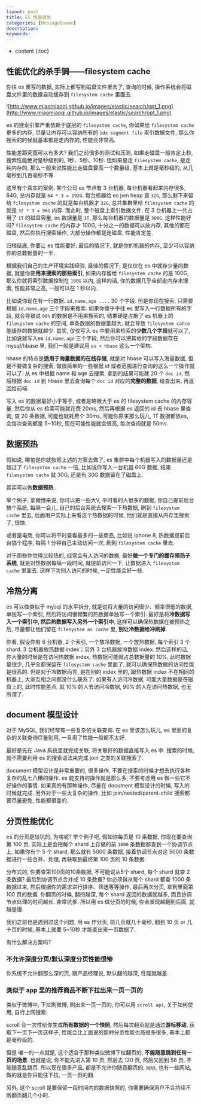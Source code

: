 ```yaml
---
layout: post
title: ES 性能调优
categories: [MessageQueue]
description: 
keywords: 
---
```


* content
{:toc}


## 性能优化的杀手锏——filesystem cache

你往 es 里写的数据, 实际上都写到磁盘文件里去了, 查询的时候, 操作系统会将磁盘文件里的数据自动缓存到 `filesystem cache` 里面去. 

![http://www.miaomiaoqi.github.io/images/elastic/search/opt_1.png](http://www.miaomiaoqi.github.io/images/elastic/search/opt_1.png)

es 的搜索引擎严重依赖于底层的 `filesystem cache`, 你如果给 `filesystem cache` 更多的内存, 尽量让内存可以容纳所有的 `idx segment file` 索引数据文件, 那么你搜索的时候就基本都是走内存的, 性能会非常高. 

性能差距究竟可以有多大? 我们之前很多的测试和压测, 如果走磁盘一般肯定上秒, 搜索性能绝对是秒级别的, 1秒、5秒、10秒. 但如果是走 `filesystem cache`, 是走纯内存的, 那么一般来说性能比走磁盘要高一个数量级, 基本上就是毫秒级的, 从几毫秒到几百毫秒不等. 

这里有个真实的案例. 某个公司 es 节点有 3 台机器, 每台机器看起来内存很多, 64G, 总内存就是 `64 * 3 = 192G`. 每台机器给 es jvm heap 是 `32G`, 那么剩下来留给 `filesystem cache` 的就是每台机器才 `32G`, 总共集群里给 `filesystem cache` 的就是 `32 * 3 = 96G` 内存. 而此时, 整个磁盘上索引数据文件, 在 3 台机器上一共占用了 `1T` 的磁盘容量, es 数据量是 `1T`, 那么每台机器的数据量是 `300G`. 这样性能好吗?  `filesystem cache` 的内存才 100G, 十分之一的数据可以放内存, 其他的都在磁盘, 然后你执行搜索操作, 大部分操作都是走磁盘, 性能肯定差. 

归根结底, 你要让 es 性能要好, 最佳的情况下, 就是你的机器的内存, 至少可以容纳你的总数据量的一半. 

根据我们自己的生产环境实践经验, 最佳的情况下, 是仅仅在 es 中就存少量的数据, 就是你要**用来搜索的那些索引**, 如果内存留给 `filesystem cache` 的是 100G, 那么你就将索引数据控制在 `100G` 以内, 这样的话, 你的数据几乎全部走内存来搜索, 性能非常之高, 一般可以在 1 秒以内. 

比如说你现在有一行数据. `id,name,age ....` 30 个字段. 但是你现在搜索, 只需要根据 `id,name,age` 三个字段来搜索. 如果你傻乎乎往 es 里写入一行数据所有的字段, 就会导致说 `90%` 的数据是不用来搜索的, 结果硬是占据了 es 机器上的 `filesystem cache` 的空间, 单条数据的数据量越大, 就会导致 `filesystem cahce` 能缓存的数据就越少. 其实, 仅仅写入 es 中要用来检索的**少数几个字段**就可以了, 比如说就写入es `id,name,age` 三个字段, 然后你可以把其他的字段数据存在 mysql/hbase 里, 我们一般是建议用 `es + hbase` 这么一个架构. 

hbase 的特点是**适用于海量数据的在线存储**, 就是对 hbase 可以写入海量数据, 但是不要做复杂的搜索, 做很简单的一些根据 id 或者范围进行查询的这么一个操作就可以了. 从 es 中根据 name 和 age 去搜索, 拿到的结果可能就 20 个 `doc id`, 然后根据 `doc id` 到 hbase 里去查询每个 `doc id` 对应的**完整的数据**, 给查出来, 再返回给前端. 

写入 es 的数据最好小于等于, 或者是略微大于 es 的 filesystem cache 的内存容量. 然后你从 es 检索可能就花费 20ms, 然后再根据 es 返回的 id 去 hbase 里查询, 查 20 条数据, 可能也就耗费个 30ms, 可能你原来那么玩儿, 1T 数据都放es, 会每次查询都是 5~10秒, 现在可能性能就会很高, 每次查询就是 50ms. 



## 数据预热

假如说, 哪怕是你就按照上述的方案去做了, es 集群中每个机器写入的数据量还是超过了 `filesystem cache` 一倍, 比如说你写入一台机器 60G 数据, 结果 `filesystem cache` 就 30G, 还是有 30G 数据留在了磁盘上. 

其实可以做**数据预热**. 

举个例子, 拿微博来说, 你可以把一些大V, 平时看的人很多的数据, 你自己提前后台搞个系统, 每隔一会儿, 自己的后台系统去搜索一下热数据, 刷到 `filesystem cache` 里去, 后面用户实际上来看这个热数据的时候, 他们就是直接从内存里搜索了, 很快. 

或者是电商, 你可以将平时查看最多的一些商品, 比如说 iphone 8, 热数据提前后台搞个程序, 每隔 1 分钟自己主动访问一次, 刷到 `filesystem cache` 里去. 

对于那些你觉得比较热的, 经常会有人访问的数据, 最好**做一个专门的缓存预热子系统**, 就是对热数据每隔一段时间, 就提前访问一下, 让数据进入 `filesystem cache` 里面去. 这样下次别人访问的时候, 一定性能会好一些. 

## 冷热分离

es 可以做类似于 mysql 的水平拆分, 就是说将大量的访问很少、频率很低的数据, 单独写一个索引, 然后将访问很频繁的热数据单独写一个索引. 最好是将**冷数据写入一个索引中, 然后热数据写入另外一个索引中**, 这样可以确保热数据在被预热之后, 尽量都让他们留在 `filesystem os cache` 里, **别让冷数据给冲刷掉**. 

你看, 假设你有 6 台机器, 2 个索引, 一个放冷数据, 一个放热数据, 每个索引 3 个shard. 3 台机器放热数据 index；另外 3 台机器放冷数据 index. 然后这样的话, 你大量的时候是在访问热数据 index, 热数据可能就占总数据量的 10%, 此时数据量很少, 几乎全都保留在 `filesystem cache` 里面了, 就可以确保热数据的访问性能是很高的. 但是对于冷数据而言, 是在别的 index 里的, 跟热数据 index 不在相同的机器上, 大家互相之间都没什么联系了. 如果有人访问冷数据, 可能大量数据是在磁盘上的, 此时性能差点, 就 10% 的人去访问冷数据, 90% 的人在访问热数据, 也无所谓了. 

## document 模型设计

对于 MySQL, 我们经常有一些复杂的关联查询. 在 es 里该怎么玩儿, es 里面的复杂的关联查询尽量别用, 一旦用了性能一般都不太好. 

最好是先在 Java 系统里就完成关联, 将关联好的数据直接写入 es 中. 搜索的时候, 就不需要利用 es 的搜索语法来完成 join 之类的关联搜索了. 

document 模型设计是非常重要的, 很多操作, 不要在搜索的时候才想去执行各种复杂的乱七八糟的操作. es 能支持的操作就是那么多, 不要考虑用 es 做一些它不好操作的事情. 如果真的有那种操作, 尽量在 document 模型设计的时候, 写入的时候就完成. 另外对于一些太复杂的操作, 比如 join/nested/parent-child 搜索都要尽量避免, 性能都很差的. 

## 分页性能优化

es 的分页是较坑的, 为啥呢? 举个例子吧, 假如你每页是 10 条数据, 你现在要查询第 100 页, 实际上是会把每个 shard 上存储的前 `1000` 条数据都查到一个协调节点上, 如果你有个 5 个 shard, 那么就有 5000 条数据, 接着协调节点对这 5000 条数据进行一些合并、处理, 再获取到最终第 100 页的 10 条数据. 

分布式的, 你要查第100页的10条数据, 不可能说从5个 shard, 每个 shard 就查 2 条数据? 最后到协调节点合并成 10 条数据? 你必须得从每个 shard 都查 1000 条数据过来, 然后根据你的需求进行排序、筛选等等操作, 最后再次分页, 拿到里面第 100 页的数据. 你翻页的时候, 翻的越深, 每个 shard 返回的数据就越多, 而且协调节点处理的时间越长. 非常坑爹. 所以用 es 做分页的时候, 你会发现越翻到后面, 就越是慢. 

我们之前也是遇到过这个问题, 用 es 作分页, 前几页就几十毫秒, 翻到 10 页 or 几十页的时候, 基本上就要 5~10秒 才能查出来一页数据了. 

有什么解决方案吗? 

### 不允许深度分页/默认深度分页性能很惨

你系统不允许翻那么深的页, 跟产品经理说, 默认翻的越深, 性能就越差. 

### 类似于 app 里的推荐商品不断下拉出来一页一页的

类似于微博中, 下拉刷微博, 刷出来一页一页的, 你可以用 `scroll api`, 关于如何使用, 自行上网搜索. 

scroll 会一次性给你生成**所有数据的一个快照**, 然后每次翻页就是通过**游标移动**, 获取下一页下一页这样子, 性能会比上面说的那种分页性能也高很多很多, 基本上都是毫秒级的. 

但是 唯一的一点就是, 这个适合于那种类似微博下拉翻页的, **不能随意跳到任何一页的场景**. 也就是说, 你不能先进入第 10 页, 然后去 120 页, 然后又回到 58 页, 不能随意乱跳页. 所以现在很多产品, 都是不允许你随意翻页的, app, 也有一些网站, 做的就是你只能往下拉, 一页一页的翻. 

另外, 这个 scroll 是要保留一段时间内的数据快照的, 你需要确保用户不会持续不断翻页翻几个小时. 

